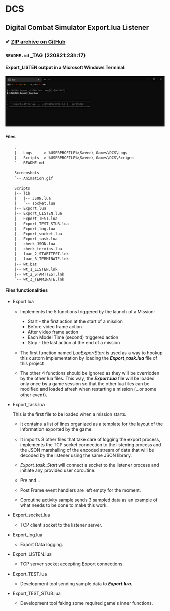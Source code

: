 # DCS

## Digital Combat Simulator Export.lua Listener

### ✔ [ZIP archive on GitHub](../../archive/master.zip)

### `README.md` _TAG (220821:23h:17)

#### Export_LISTEN output in a Microsoft Windows Terminal:
![Export_LISTEN.lua](/Screenshots/Animation.gif)

#### Files
<!--
}!!tree --dirsfirst          | sed -e 's/^/    /'
}!!tree --dirsfirst Scripts/ | sed -e 's/^/    /'
-->
```
    .
    |-- Logs    -> %USERPROFILE%\Saved\ Games\DCS\Logs
    |-- Scripts -> %USERPROFILE%\Saved\ Games\DCS\Scripts
    `-- README.md

    Screenshots
    `-- Animation.gif

    Scripts
    |-- lib
    |   |-- JSON.lua
    |   `-- socket.lua
    |-- Export.lua
    |-- Export_LISTEN.lua
    |-- Export_TEST.lua
    |-- Export_TEST_STUB.lua
    |-- Export_log.lua
    |-- Export_socket.lua
    |-- Export_task.lua
    |-- check_JSON.lua
    |-- check_termios.lua
    |-- luae_2_STARTTEST.lnk
    |-- luae_3_TERMINATE.lnk
    |-- wt.bat
    |-- wt_1_LISTEN.lnk
    |-- wt_2_STARTTEST.lnk
    `-- wt_3_TERMINATE.lnk

```
#### Files functionalities


- Export.lua

  - Implements the 5 functions triggered by the launch of a Mission:
    - Start - the first action at the start of a mission
    - Before video frame action
    - After  video frame action
    - Each Model Time (second) triggered action
    - Stop - the last action at the end of a mission

  - The first function named *LuaExportStart* is used
    as a way to hookup this custom implementation by
    loading the ***Export_task.lua*** file of this project

  - The other 4 functions should be ignored as they 
    will be overridden by the other lua files.
    This way, the ***Export.lua*** file will be loaded only once
    by a game session so that the other lua files can
    be modified and loaded afresh when restarting a mission
    (...or some other event).


- Export_task.lua

  This is the first file to be loaded when a mission starts.

  - It contains a list of lines organized as a template
    for the layout of the information exported by the game.

  - It imports 3 other files that take care of 
    logging the export process, implements the TCP socket
    connection to the listening process and the JSON
    marshalling of the encoded stream of data that will
    be decoded by the listener using the same JSON library.

  - *Export_task_Start* will connect a socket to the
    listener process and initiate any provided user
    coroutine.

  - Pre and...
  - Post Frame event handlers are left empty for the moment.

  - Coroutine activity sample sends 3 sampled data
    as an example of what needs to be done to make this work.


- Export_socket.lua

  - TCP client socket to the listener server.


- Export_log.lua

  - Export Data logging.


- Export_LISTEN.lua

  - TCP server socket accepting Export connections.


- Export_TEST.lua

  - Development tool sending sample data to ***Export.lua.***


- Export_TEST_STUB.lua

  - Development tool faking some required game's inner functions.

